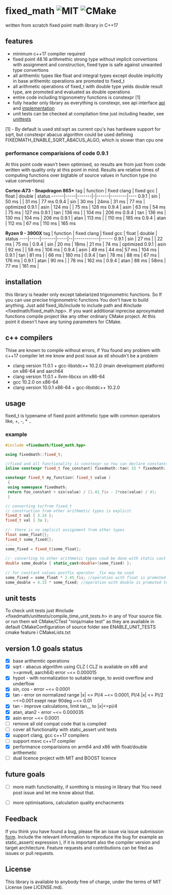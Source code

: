 # fixed_math ![MIT](https://img.shields.io/badge/license-MIT-blue.svg) ![CMake](https://github.com/arturbac/fixed_math/workflows/CMake/badge.svg)

written from scratch fixed point math library in C++17

## features

* minimum c++17 compiler required
* fixed point 48.16 arithmethic strong type without implicit convertions with assignment and construction, fixed type is safe against unwanted type convertions
* all arithemtic types like float and integral types except double implicitly in base arithemitc operations are promoted to fixed_t
* all arithmetic operations of fixed_t with double type yelds double result type, are promoted and evaluated as double operations
* entire code including trigonometry functions is constexpr \[1\]
* fully header only library as everything is constexpr, see api interface [api](https://github.com/arturbac/fixed_math/blob/master/fixed_lib/include/fixedmath/fixed_math.hpp) and [implementation](https://github.com/arturbac/fixed_math/blob/master/fixed_lib/include/fixedmath/math.h)
* unit tests can be checked at compilation time just including header, see [unittests](https://github.com/arturbac/fixed_math/blob/master/fixed_lib/include/fixedmath/compile_time_unit_tests.h)


\[1\] - By default is used std:sqrt as current cpu's has hardware support for sqrt, but constexpr abacus algorithm could be used defining FIXEDMATH_ENABLE_SQRT_ABACUS_ALGO, which is slower than cpu one

### performance comparisions of code 0.9.1
At this point code wasn't been optimised, so results are from just from code written with quality only at this point in mind. Results are relative times of computing functions over bigtable of source values in function type (no value convertions)

**Cortex-A73 - Snapdragon 865+**
tag | function | fixed clang | fixed gcc | float | double | status
------|-----|-------|-|------|--------|----
0.9.1 | sin | 50 ms | | 31 ms | 77 ms
0.9.4 | sin | 30 ms | 24ms |  31 ms | 77 ms | optimized
0.9.1 | asin | 124 ms | |  75 ms | 128 ms 
0.9.4 | asin | 63 ms | 54 ms | 75 ms | 127 ms 
0.9.1 | tan | 136 ms | |  104 ms | 206 ms 
0.9.4 | tan | 136 ms | 130 ms |  104 ms | 206 ms 
0.9.1 | atan | 113 ms | |  110 ms | 165 ms
0.9.4 | atan | 112 ms | 67 ms | 110 ms | 165 ms

**Ryzen 9 - 3900X**
tag | function | fixed clang | fixed gcc | float | double | status
----|-----|-------|-----|--|------------|------
0.9.1 | sin | 27 ms | | 22 ms | 75 ms |
0.9.4 | sin | 20 ms | 18ms | 21 ms | 74 ms | optimized
0.9.1 | asin | 92 ms | | 58 ms | 106 ms |
0.9.4 | asin | 49 ms | 44 ms| 57 ms | 104 ms |
0.9.1 | tan | 81 ms | | 66 ms | 180 ms |
0.9.4 | tan | 78 ms | 88 ms | 67 ms | 176 ms |
0.9.1 | atan | 90 ms | | 78 ms | 162 ms |
0.9.4 | atan | 88 ms | 58ms | 77 ms | 161 ms |

## installation

this library is header only except tabelarized trigonometric functions. So If you can use precise trigonometric functions You don't have to build anything.
Just add fixed_lib/include to include path and #include <fixedmath/fixed_math.hpp>. If you want additional inprecise aproxymated functions compile project like any other ordinary CMake project. At this point it doesn't have any tuning parameters for CMake.

## c++ compilers

Thise are known to compile without errors, if You found any problem with c++17 compiler let me know and post issue as stl shoudn't be a problem
 - clang version 11.0.1 + gcc-libstdc++ 10.2.0 \(main development platform\) on x86-64 and aarch64
 - clang version 11.0.1 + llvm-libcxx on x86-64
 - gcc 10.2.0 on x86-64
 - clang version 10.0.1 x86-64 + gcc-libstdc++ 10.2.0
 
## usage
fixed_t is typename of fixed point arithmetic type with common operators like, +, -, * ..

### example

```C++
#include <fixedmath/fixed_math.hpp>

using fixedmath::fixed_t;

//fixed and all functionality is constexpr so You can declare constants see features [1]
inline constexpr fixed_t foo_constant{ fixedmath::tan( 15 * fixedmath::phi/180) };

constexpr fixed_t my_function( fixed_t value )
 {
 using namespace fixedmath;
 return foo_constant + sin(value) / (1.41_fix - 2*cos(value) / 4);
 }

// converting to/from fixed_t
// construction from other arithmetic types is explicit
fixed_t val { 3.14 };
fixed_t val { 3u };
 
//- there is no implicit assignment from other types
float some_float{};
fixed_t some_fixed{};
...
some_fixed = fixed_t{some_float};
 
//- converting to other arithmetic types coud be done with static cast and is explicit
double some_double { static_cast<double>(some_fixed) };
 
// for constant values postfix operator _fix may be used
some_fixed = some_float * 2.45_fix; //operation with float is promoted to fixed_t
some_double = 4.15 * some_fixed; //operation with double is promoted to double

```
## unit tests

To check unit tests just #include <fixedmath/unittests/compile_time_unit_tests.h> in any of Your source file.
or run them wit CMake/CTest "ninja/make test" as they are available in default CMakeConfiguration of source folder see ENABLE_UNIT_TESTS cmake feature i CMakeLists.txt


## version 1.0 goals status

- [x] base arithemtic operations 
- [x] sqrt - abacus algorithm using CLZ ( CLZ is available on x86 and >=armv6, aarch64)  error ~<= 0.000015
- [x] hypot - with normalization to suitable range, to avoid overflow and underflow
- [x] sin, cos - error ~<= 0.0001
- [x] tan - error on normalized range |x| <= PI/4 ~<= 0.0001, PI/4 |x| <= PI/2 ~<=0.001 exept near 90deg ~<= 0.01
- [x] tan - improve calculations, limit tan__ to |x|<=pi/4
- [x] atan, atan2 - error  ~<= 0.000035
- [x] asin error  ~<= 0.0001
- [    ] remove all old compat code that is compiled
- [    ] cover all functionality with static_assert unit tests
- [x] support clang, gcc c++17 compilers
- [    ] support msvc c++17 compiler
- [x] performance comparisions on arm64 and x86 with float/double arithemetic
- [    ] dual licence project with MIT and BOOST licence

## future goals

- [    ] more math functionality, if somthing is missing in library that You need post issue and let me know about that.

- [    ] more optimisations, calculation quality enchacments

## Feedback

If you think you have found a bug, please file an issue via issue submission [form](https://github.com/arturbac/fixed_math/issues). Include the relevant information to reproduce the bug for example as static_assert( expression ), if it is important also the compiler version and target architecture. Feature requests and contributions can be filed as issues or pull requests.

## License

This library is available to anybody free of charge, under the terms of MIT License (see LICENSE.md).
